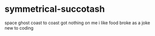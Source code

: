 # symmetrical-succotash
space ghost coast to coast got nothing on me
i like food
broke as a joke
new to coding
